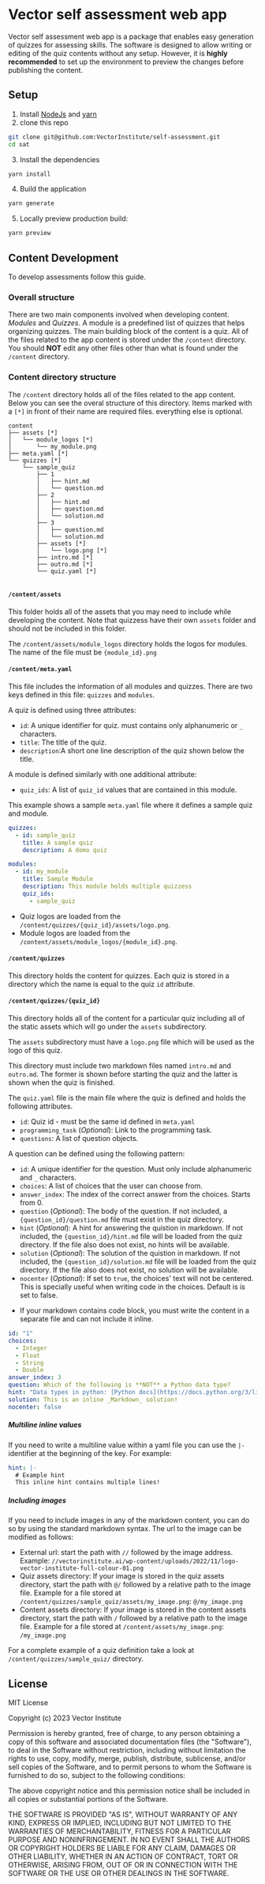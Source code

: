 # Vector self assessment web app

Vector self assessment web app is a package that enables easy generation of quizzes for assessing skills. The software is designed to allow writing or editing of the quiz contents without any setup. However, it is **highly recommended** to set up the environment to preview the changes before publishing the content.

## Setup

1. Install [NodeJs](https://nodejs.org/en/download) and [yarn](https://yarnpkg.com/getting-started/install)
2. clone this repo

```bash
git clone git@github.com:VectorInstitute/self-assessment.git
cd sat
```

3. Install the dependencies

```bash
yarn install
```

4. Build the application

```bash
yarn generate
```

5. Locally preview production build:

```bash
yarn preview
```

## Content Development

To develop assessments follow this guide.

### Overall structure

There are two main components involved when developing content. _Modules_ and _Quizzes_. A module is a predefined list of quizzes that helps organizing quizzes.
The main building block of the content is a quiz. All of the files related to the app content is stored under the `/content` directory. You should **NOT** edit any other files other than what is found under the `/content` directory.

### Content directory structure

The `/content` directory holds all of the files related to the app content. Below you can see the overal structure of this directory. Items marked with a `[*]` in front of their name are required files. everything else is optional.

```
content
├── assets [*]
│   └── module_logos [*]
│       └── my_module.png
├── meta.yaml [*]
└── quizzes [*]
    └── sample_quiz
        ├── 1
        │   ├── hint.md
        │   └── question.md
        ├── 2
        │   ├── hint.md
        │   ├── question.md
        │   └── solution.md
        ├── 3
        │   ├── question.md
        │   └── solution.md
        ├── assets [*]
        │   └── logo.png [*]
        ├── intro.md [*]
        ├── outro.md [*]
        └── quiz.yaml [*]


```

#### `/content/assets`

This folder holds all of the assets that you may need to include while developing the content. Note that quizzess have their own `assets` folder and should not be included in this folder.

The `/content/assets/module_logos` directory holds the logos for modules. The name of the file must be `{module_id}.png`

#### `/content/meta.yaml`

This file includes the information of all modules and quizzes. There are two keys defined in this file: `quizzes` and `modules`.

A quiz is defined using three attributes:

- `id`: A unique identifier for quiz. must contains only alphanumeric or `_` characters.
- `title`: The title of the quiz.
- `description`:A short one line description of the quiz shown below the title.

A module is defined similarly with one additional attribute:

- `quiz_ids`: A list of `quiz_id` values that are contained in this module.

This example shows a sample `meta.yaml` file where it defines a sample quiz and module.

```yaml
quizzes:
  - id: sample_quiz
    title: A sample quiz
    description: A demo quiz

modules:
  - id: my_module
    title: Sample Module
    description: This module holds multiple quizzess
    quiz_ids:
      - sample_quiz
```

- Quiz logos are loaded from the `/content/quizzes/{quiz_id}/assets/logo.png`.
- Module logos are loaded from the `/content/assets/module_logos/{module_id}.png`.

#### `/content/quizzes`

This directory holds the content for quizzes. Each quiz is stored in a directory which the name is equal to the quiz `id` attribute.

#### `/content/quizzes/{quiz_id}`

This directory holds all of the content for a particular quiz including all of the static assets which will go under the `assets` subdirectory.

The `assets` subdirectory must have a `logo.png` file which will be used as the logo of this quiz.

This directory must include two markdown files named `intro.md` and `outro.md`. The former is shown before starting the quiz and the latter is shown when the quiz is finished.

The `quiz.yaml` file is the main file where the quiz is defined and holds the following attributes.

- `id`: Quiz id - must be the same id defined in `meta.yaml`
- `programming_task` (_Optional_): Link to the programming task.
- `questions`: A list of question objects.

A question can be defined using the following pattern:

- `id`: A unique identifier for the question. Must only include alphanumeric and `_` characters.
- `choices`: A list of choices that the user can choose from.
- `answer_index`: The index of the correct answer from the choices. Starts from 0.
- `question` (_Optional_): The body of the question. If not included, a `{question_id}/question.md` file must exist in the quiz directory.
- `hint` (_Optional_): A hint for answering the quistion in markdown. If not included, the `{question_id}/hint.md` file will be loaded from the quiz directory. If the file also does not exist, no hints will be available.
- `solution` (_Optional_): The solution of the quistion in markdown. If not included, the `{question_id}/solution.md` file will be loaded from the quiz directory. If the file also does not exist, no solution will be available.
- `nocenter` (_Optional_): If set to `true`, the choices' text will not be centered. This is specially useful when writing code in the choices. Default is is set to false.

* If your markdown contains code block, you must write the content in a separate file and can not include it inline.

```yaml
id: "1"
choices:
  - Integer
  - Float
  - String
  - Double
answer_index: 3
question: Which of the following is **NOT** a Python data type?
hint: "Data types in python: [Python docs](https://docs.python.org/3/library/datatypes.html)"
solution: This is an inline _Markdown_ solution!
nocenter: false
```

##### Multiline inline values

If you need to write a multiline value within a yaml file you can use the `|-` identifier at the beginning of the key. For example:

```yaml
hint: |-
  # Example hint
  This inline hint contains multiple lines!
```

##### Including images

If you need to include images in any of the markdown content, you can do so by using the standard markdown syntax. The url to the image can be modified as follows:

- External url: start the path with `//` followed by the image address. Example:
  `//vectorinstitute.ai/wp-content/uploads/2022/11/logo-vector-institute-full-colour-01.png`
- Quiz assets directory: If your image is stored in the quiz assets directory, start the path with `@/` followed by a relative path to the image file. Example for a file stored at `/content/quizzes/sample_quiz/assets/my_image.png`: `@/my_image.png`
- Content assets directory: If your image is stored in the content assets directory, start the path with `/` followed by a relative path to the image file. Example for a file stored at `/content/assets/my_image.png`: `/my_image.png`

For a complete example of a quiz definition take a look at `/content/quizzes/sample_quiz/` directory.

## License

MIT License

Copyright (c) 2023 Vector Institute

Permission is hereby granted, free of charge, to any person obtaining a copy
of this software and associated documentation files (the "Software"), to deal
in the Software without restriction, including without limitation the rights
to use, copy, modify, merge, publish, distribute, sublicense, and/or sell
copies of the Software, and to permit persons to whom the Software is
furnished to do so, subject to the following conditions:

The above copyright notice and this permission notice shall be included in all
copies or substantial portions of the Software.

THE SOFTWARE IS PROVIDED "AS IS", WITHOUT WARRANTY OF ANY KIND, EXPRESS OR
IMPLIED, INCLUDING BUT NOT LIMITED TO THE WARRANTIES OF MERCHANTABILITY,
FITNESS FOR A PARTICULAR PURPOSE AND NONINFRINGEMENT. IN NO EVENT SHALL THE
AUTHORS OR COPYRIGHT HOLDERS BE LIABLE FOR ANY CLAIM, DAMAGES OR OTHER
LIABILITY, WHETHER IN AN ACTION OF CONTRACT, TORT OR OTHERWISE, ARISING FROM,
OUT OF OR IN CONNECTION WITH THE SOFTWARE OR THE USE OR OTHER DEALINGS IN THE
SOFTWARE.
